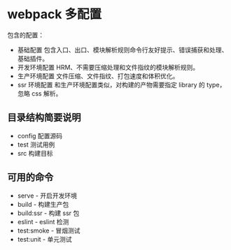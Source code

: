 # webpack 多配置

包含的配置：

- 基础配置
  包含入口、出口、模块解析规则命令行友好提示、错误捕获和处理、基础插件。
- 开发环境配置
  HRM、不需要压缩处理和文件指纹的模块解析规则。
- 生产环境配置
  文件压缩、文件指纹、打包速度和体积优化。
- ssr 环境配置
  和生产环境配置类似，对构建的产物需要指定 library 的 type，忽略 css 解析。

## 目录结构简要说明

- config 配置源码
- test 测试用例
- src 构建目标

## 可用的命令

- serve - 开启开发环境
- build - 构建生产包
- build:ssr - 构建 ssr 包
- eslint - eslint 检测
- test:smoke - 冒烟测试
- test:unit - 单元测试
